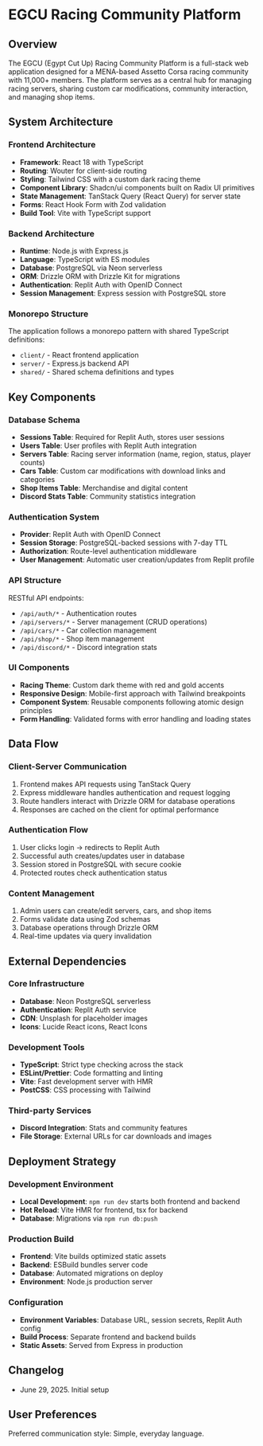 # EGCU Racing Community Platform

## Overview

The EGCU (Egypt Cut Up) Racing Community Platform is a full-stack web application designed for a MENA-based Assetto Corsa racing community with 11,000+ members. The platform serves as a central hub for managing racing servers, sharing custom car modifications, community interaction, and managing shop items.

## System Architecture

### Frontend Architecture
- **Framework**: React 18 with TypeScript
- **Routing**: Wouter for client-side routing
- **Styling**: Tailwind CSS with a custom dark racing theme
- **Component Library**: Shadcn/ui components built on Radix UI primitives
- **State Management**: TanStack Query (React Query) for server state
- **Forms**: React Hook Form with Zod validation
- **Build Tool**: Vite with TypeScript support

### Backend Architecture
- **Runtime**: Node.js with Express.js
- **Language**: TypeScript with ES modules
- **Database**: PostgreSQL via Neon serverless
- **ORM**: Drizzle ORM with Drizzle Kit for migrations
- **Authentication**: Replit Auth with OpenID Connect
- **Session Management**: Express session with PostgreSQL store

### Monorepo Structure
The application follows a monorepo pattern with shared TypeScript definitions:
- `client/` - React frontend application
- `server/` - Express.js backend API
- `shared/` - Shared schema definitions and types

## Key Components

### Database Schema
- **Sessions Table**: Required for Replit Auth, stores user sessions
- **Users Table**: User profiles with Replit Auth integration
- **Servers Table**: Racing server information (name, region, status, player counts)
- **Cars Table**: Custom car modifications with download links and categories
- **Shop Items Table**: Merchandise and digital content
- **Discord Stats Table**: Community statistics integration

### Authentication System
- **Provider**: Replit Auth with OpenID Connect
- **Session Storage**: PostgreSQL-backed sessions with 7-day TTL
- **Authorization**: Route-level authentication middleware
- **User Management**: Automatic user creation/updates from Replit profile

### API Structure
RESTful API endpoints:
- `/api/auth/*` - Authentication routes
- `/api/servers/*` - Server management (CRUD operations)
- `/api/cars/*` - Car collection management
- `/api/shop/*` - Shop item management
- `/api/discord/*` - Discord integration stats

### UI Components
- **Racing Theme**: Custom dark theme with red and gold accents
- **Responsive Design**: Mobile-first approach with Tailwind breakpoints
- **Component System**: Reusable components following atomic design principles
- **Form Handling**: Validated forms with error handling and loading states

## Data Flow

### Client-Server Communication
1. Frontend makes API requests using TanStack Query
2. Express middleware handles authentication and request logging
3. Route handlers interact with Drizzle ORM for database operations
4. Responses are cached on the client for optimal performance

### Authentication Flow
1. User clicks login → redirects to Replit Auth
2. Successful auth creates/updates user in database
3. Session stored in PostgreSQL with secure cookie
4. Protected routes check authentication status

### Content Management
1. Admin users can create/edit servers, cars, and shop items
2. Forms validate data using Zod schemas
3. Database operations through Drizzle ORM
4. Real-time updates via query invalidation

## External Dependencies

### Core Infrastructure
- **Database**: Neon PostgreSQL serverless
- **Authentication**: Replit Auth service
- **CDN**: Unsplash for placeholder images
- **Icons**: Lucide React icons, React Icons

### Development Tools
- **TypeScript**: Strict type checking across the stack
- **ESLint/Prettier**: Code formatting and linting
- **Vite**: Fast development server with HMR
- **PostCSS**: CSS processing with Tailwind

### Third-party Services
- **Discord Integration**: Stats and community features
- **File Storage**: External URLs for car downloads and images

## Deployment Strategy

### Development Environment
- **Local Development**: `npm run dev` starts both frontend and backend
- **Hot Reload**: Vite HMR for frontend, tsx for backend
- **Database**: Migrations via `npm run db:push`

### Production Build
- **Frontend**: Vite builds optimized static assets
- **Backend**: ESBuild bundles server code
- **Database**: Automated migrations on deploy
- **Environment**: Node.js production server

### Configuration
- **Environment Variables**: Database URL, session secrets, Replit Auth config
- **Build Process**: Separate frontend and backend builds
- **Static Assets**: Served from Express in production

## Changelog
- June 29, 2025. Initial setup

## User Preferences

Preferred communication style: Simple, everyday language.